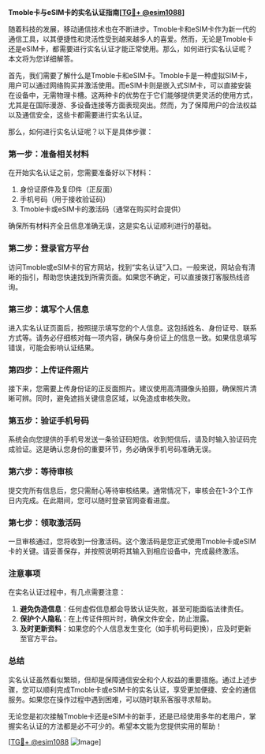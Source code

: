 **Tmoble卡与eSIM卡的实名认证指南[[TG💪+ @esim1088](https://t.me/s/esim1088)]**

随着科技的发展，移动通信技术也在不断进步。Tmoble卡和eSIM卡作为新一代的通信工具，以其便捷性和灵活性受到越来越多人的喜爱。然而，无论是Tmoble卡还是eSIM卡，都需要进行实名认证才能正常使用。那么，如何进行实名认证呢？本文将为您详细解答。

首先，我们需要了解什么是Tmoble卡和eSIM卡。Tmoble卡是一种虚拟SIM卡，用户可以通过网络购买并激活使用。而eSIM卡则是嵌入式SIM卡，可以直接安装在设备中，无需物理卡槽。这两种卡的优势在于它们能够提供更灵活的使用方式，尤其是在国际漫游、多设备连接等方面表现突出。然而，为了保障用户的合法权益以及通信安全，这些卡都需要进行实名认证。

那么，如何进行实名认证呢？以下是具体步骤：

### **第一步：准备相关材料**
在开始实名认证之前，您需要准备好以下材料：
1. 身份证原件及复印件（正反面）
2. 手机号码（用于接收验证码）
3. Tmoble卡或eSIM卡的激活码（通常在购买时会提供）

确保所有材料齐全且信息准确无误，这是实名认证顺利进行的基础。

### **第二步：登录官方平台**
访问Tmoble或eSIM卡的官方网站，找到“实名认证”入口。一般来说，网站会有清晰的指引，帮助您快速找到所需页面。如果您不确定，可以直接拨打客服热线咨询。

### **第三步：填写个人信息**
进入实名认证页面后，按照提示填写您的个人信息。这包括姓名、身份证号、联系方式等。请务必仔细核对每一项内容，确保与身份证上的信息一致。如果信息填写错误，可能会影响认证结果。

### **第四步：上传证件照片**
接下来，您需要上传身份证的正反面照片。建议使用高清摄像头拍摄，确保照片清晰可辨。同时，避免遮挡关键信息区域，以免造成审核失败。

### **第五步：验证手机号码**
系统会向您提供的手机号发送一条验证码短信。收到短信后，请及时输入验证码完成验证。这是确认您身份的重要环节，务必确保手机号码准确无误。

### **第六步：等待审核**
提交完所有信息后，您只需耐心等待审核结果。通常情况下，审核会在1-3个工作日内完成。在此期间，您可以随时登录官网查看进度。

### **第七步：领取激活码**
一旦审核通过，您将收到一份激活码。这个激活码是您正式使用Tmoble卡或eSIM卡的关键。请妥善保存，并按照说明将其输入到相应设备中，完成最终激活。

### **注意事项**
在实名认证过程中，有几点需要注意：
1. **避免伪造信息**：任何虚假信息都会导致认证失败，甚至可能面临法律责任。
2. **保护个人隐私**：在上传证件照片时，确保文件安全，防止泄露。
3. **及时更新资料**：如果您的个人信息发生变化（如手机号码更换），应及时更新至官方平台。

### **总结**
实名认证虽然看似繁琐，但却是保障通信安全和个人权益的重要措施。通过上述步骤，您可以顺利完成Tmoble卡或eSIM卡的实名认证，享受更加便捷、安全的通信服务。如果您在操作过程中遇到困难，可以随时联系客服寻求帮助。

无论您是初次接触Tmoble卡还是eSIM卡的新手，还是已经使用多年的老用户，掌握实名认证的方法都是必不可少的。希望本文能为您提供实用的帮助！

[[TG💪+ @esim1088](https://t.me/s/esim1088) ![Image](https://i.postimg.cc/4NQfJmqS/Snipaste-2025-05-13-00-14-12.png)]